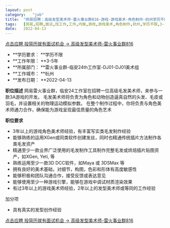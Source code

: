 ```yaml
---
layout:	post
category:	"job"
title:	"网易招聘：高级发型美术师-雷火事业群816-游戏-游戏美术-角色制作-杭州学历不限3-5年"
tags:	[网易,招聘,面试,找工作,工作,内推,游戏,游戏美术,角色制作,杭州,学历不限,3-5年]
date:	2022-04-13
---
```


[点击应聘 投简历就有面试机会 -> 高级发型美术师-雷火事业群816](http://mobile.bole.netease.com/bole/boleDetail?id=37820&employeeId=346f03c3cda5f04c&key=all)



- **学历要求： **学历不限
- **工作年限： **3-5年
- **所属部门： **雷火事业群-临安24th工作室-DJ01-DJ01美术组
- **工作城市： **杭州
- **发布日期： **2022-04-13



**职位描述**
网易雷火事业群，临安24工作室在招聘一位高级毛发美术师，来参与一款3A游戏的开发。
毛发美术师将负责为角色和动物创造逼真自然的头发、毛皮或羽毛，并设置相关的物理运动模拟参数。
在整个制作过程中，你将负责与角色美术师通力合作，确保能为游戏呈现最佳质量的角色艺术




**职位要求**
- 3年以上的游戏角色美术师经验，有丰富写实类毛发制作经验
- 能够熟练的运用XGen或同类软件创建发丝，同时也精通传统插片方法制作各类毛发资产
- 精通至少一款业界广泛使用的毛发制作工具制作完整毛发或烘焙插片贴图资产，如XGen, Yeti, 等
- 熟练运用至少一款3D DCC软件，如Maya 或 3DSMax 等
- 拥有良好的美术基础，对细节，构图，色彩和形体有高度敏感性
- 能够积极和团队沟通合作，接受反馈或表达意见
- 能够使用至少一种游戏引擎，能够在游戏中调试材质渲染效果
- 有过3年以上的游戏美术师经验，2年以上的发型美术师或等同的工作经验

加分项
- 具有真实的发型创作经验





[点击应聘 投简历就有面试机会 -> 高级发型美术师-雷火事业群816](http://mobile.bole.netease.com/bole/boleDetail?id=37820&employeeId=346f03c3cda5f04c&key=all)